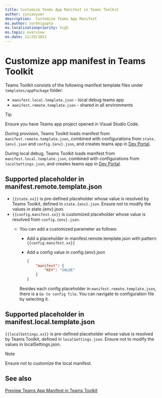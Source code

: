 ```yaml
---
title: Customize Teams App Manifest in Teams Toolkit
author: zyxiaoyuer
description:  Customize Teams App Manifest
ms.author: surbhigupta
ms.localizationpriority: high
ms.topic: overview
ms.date: 11/29/2021
---
```


# Customize app manifest in Teams Toolkit

Teams Toolkit consists of the following manifest template files under `templates/appPackage` folder:

* `manifest.local.template.json` - local debug teams app
* `manifest.remote.template.json` - shared in all environments

<!-- ## Prerequisite

* [Install Teams Toolkit](https://marketplace.visualstudio.com/items?itemName=TeamsDevApp.ms-teams-vscode-extension) version v3.0.0+. -->

> [!TIP]
> Ensure you have Teams app project opened in Visual Studio Code.

During provision, Teams Toolkit loads manifest from `manifest.remote.template.json`, combined with configurations from `state.{env}.json` and `config.{env}.json`, and creates teams app in [Dev Portal](https://dev.teams.microsoft.com/apps).

During local debug, Teams Toolkit loads manifest from `manifest.local.template.json`, combined with configurations from `localSettings.json`, and creates teams app in [Dev Portal](https://dev.teams.microsoft.com/apps).

## Supported placeholder in manifest.remote.template.json

* `{{state.xx}}` is pre-defined placeholder whose value is resolved by Teams Toolkit, defined in `state.{env}.json`. Ensure not to modify the values in state.{env}.json.
* `{{config.manifest.xx}}` is customized placeholder whose value is resolved from `config.{env}.json`.
  * You can add a customized parameter as follows:
    * Add a placeholder in manifest.remote.template.json with pattern: `{{config.manifest.xx}}`
    * Add a config value in config.{env}.json

        ```json
        {
            "manifest": {
                "KEY": "VALUE"
            }
        }
        ```

    Besides each config placeholder in `manifest.remote.template.json`, there is a `Go to config file`. You can navigate to configuration file by selecting it.

## Supported placeholder in manifest.local.template.json

`{{localSettings.xx}}` is pre-defined placeholder whose value is resolved by Teams Toolkit, defined in `localSettings.json`. Ensure not to modify the values in localSettings.json.

 > [!NOTE]
 > Ensure not to customize the local manifest.

## See also

[Preview Teams App Manifest in Teams Toolkit](TeamsFx-manifest-preview.md)
